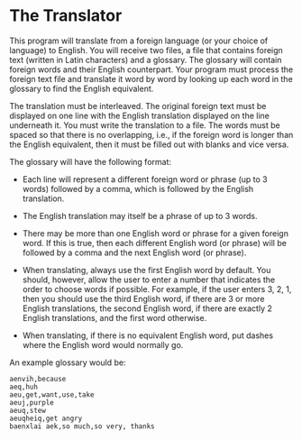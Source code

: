 # The Translator

This program will translate from a foreign language (or your choice of language) to English. You will receive two files, a file that contains foreign text (written in Latin characters) and a glossary. The glossary will contain foreign words and their English counterpart. Your program must process the foreign text file and translate it word by word by looking up each word in the glossary to find the English equivalent. 

The translation must be interleaved. The original foreign text must be displayed on one line with the English translation displayed on the line underneath it. You must write the translation to a file. The words must be spaced so that there is no overlapping, i.e., if the foreign word is longer than the English equivalent, then it must be filled out with blanks and vice versa. 

The glossary will have the following format: 

-	Each line will represent a different foreign word or phrase (up to 3 words) followed by a comma, which is followed by the English translation. 

-	The English translation may itself be a phrase of up to 3 words. 

-	There may be more than one English word or phrase for a given foreign word. If this is true, then each different English word (or phrase) will be followed by a comma and the next English word (or phrase). 

-	When translating, always use the first English word by default. You should, however, allow the user to enter a number that indicates the order to choose words if possible. For example, if the user enters 3, 2, 1, then you should use the third English word, if there are 3 or more English translations, the second English word, if there are exactly 2 English translations, and the first word otherwise. 

-	When translating, if there is no equivalent English word, put dashes where the English word would normally go. 

An example glossary would be: 

	aenvih,because
	aeq,huh
	aeu,get,want,use,take
	aeuj,purple
	aeuq,stew
	aeuqheiq,get angry
	baenxlai aek,so much,so very, thanks
